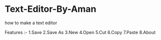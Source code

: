 # Text-Editor-By-Aman
how to make a text editor

Features :-
1.Save
2.Save As
3.New
4.Open
5.Cut
6.Copy
7.Paste
8.About

